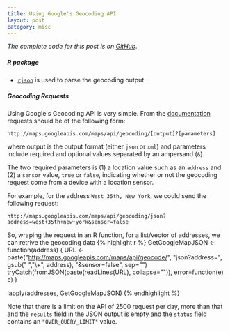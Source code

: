 ```yaml
---
title: Using Google's Geocoding API
layout: post
category: misc
---
```


_The complete code for this post is on
[GitHub](https://github.com/mngu2382/CanHouse/blob/master/91-Geocoding.R)._

##### R package
- [`rjson`](http://cran.r-project.org/web/packages/rjson/index.html)
  is used to parse the geocoding output.

##### Geocoding Requests
Using Google's Geocoding API is very simple. From the
[documentation](https://developers.googe.com/maps/documentation/geocoding/#GeocodingRequests)
requests should be of the following form:

    http://maps.googleapis.com/maps/api/geocoding/[output]?[parameters]

where output is the output format (either `json` or `xml`) and
parameters include required and optional values separated by an
ampersand (`&`).

The two required parameters is (1) a location value such as an `address`
and (2) a `sensor` value, `true` or `false`, indicating whether or not
the geocoding request come from a device with a location sensor.

For example, for the address `West 35th, New York`, we could send the
following request:

    http://maps.googleapis.com/maps/api/geocoding/json?address=west+35th+new+york&sensor=false

So, wraping the request in an R function, for a list/vector of
addresses, we can retrive the geocoding data
{% highlight r %}
GetGoogleMapJSON <- function(address) {
    URL <- paste("http://maps.googleapis.com/maps/api/geocode/",
                 "json?address=", gsub(" ","\\+", address),
                 "&sensor=false", sep="")
    tryCatch(fromJSON(paste(readLines(URL), collapse="")),
             error=function(e) e)
}

lapply(addresses, GetGoogleMapJSON)
{% endhighlight %}

Note that there is a limit on the API of 2500 request per day, more
than that and the `results` field in the JSON output is empty and the
`status` field contains an `"OVER_QUERY_LIMIT"` value.
